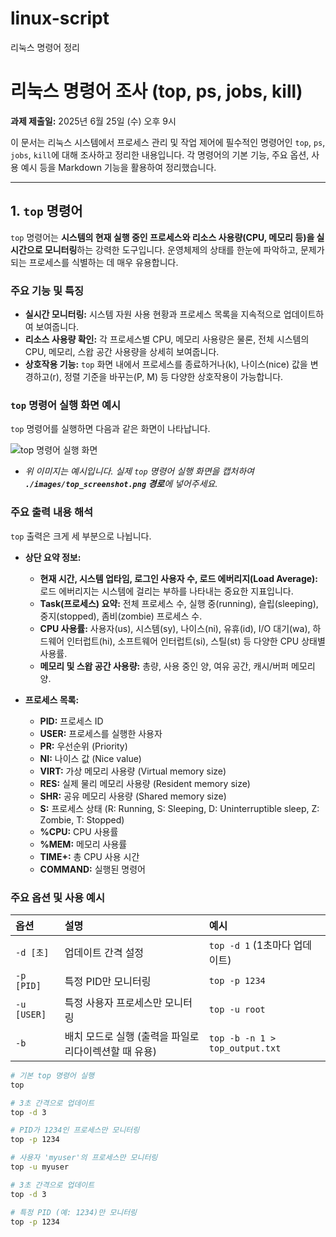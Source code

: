 # linux-script
리눅스 명령어 정리

# 리눅스 명령어 조사 (top, ps, jobs, kill)

**과제 제출일:** 2025년 6월 25일 (수) 오후 9시

이 문서는 리눅스 시스템에서 프로세스 관리 및 작업 제어에 필수적인 명령어인 `top`, `ps`, `jobs`, `kill`에 대해 조사하고 정리한 내용입니다. 각 명령어의 기본 기능, 주요 옵션, 사용 예시 등을 Markdown 기능을 활용하여 정리했습니다.

---

## 1. `top` 명령어

`top` 명령어는 **시스템의 현재 실행 중인 프로세스와 리소스 사용량(CPU, 메모리 등)을 실시간으로 모니터링**하는 강력한 도구입니다. 운영체제의 상태를 한눈에 파악하고, 문제가 되는 프로세스를 식별하는 데 매우 유용합니다.

### 주요 기능 및 특징
* **실시간 모니터링:** 시스템 자원 사용 현황과 프로세스 목록을 지속적으로 업데이트하여 보여줍니다.
* **리소스 사용량 확인:** 각 프로세스별 CPU, 메모리 사용량은 물론, 전체 시스템의 CPU, 메모리, 스왑 공간 사용량을 상세히 보여줍니다.
* **상호작용 기능:** `top` 화면 내에서 프로세스를 종료하거나(k), 나이스(nice) 값을 변경하고(r), 정렬 기준을 바꾸는(P, M) 등 다양한 상호작용이 가능합니다.

### `top` 명령어 실행 화면 예시

`top` 명령어를 실행하면 다음과 같은 화면이 나타납니다.

![top 명령어 실행 화면](./images/top_screenshot.png)
* *위 이미지는 예시입니다. 실제 `top` 명령어 실행 화면을 캡처하여 **`./images/top_screenshot.png` 경로**에 넣어주세요.*

### 주요 출력 내용 해석

`top` 출력은 크게 세 부분으로 나뉩니다.

* **상단 요약 정보:**
    * **현재 시간, 시스템 업타임, 로그인 사용자 수, 로드 에버리지(Load Average):** 로드 에버리지는 시스템에 걸리는 부하를 나타내는 중요한 지표입니다.
    * **Task(프로세스) 요약:** 전체 프로세스 수, 실행 중(running), 슬립(sleeping), 중지(stopped), 좀비(zombie) 프로세스 수.
    * **CPU 사용률:** 사용자(us), 시스템(sy), 나이스(ni), 유휴(id), I/O 대기(wa), 하드웨어 인터럽트(hi), 소프트웨어 인터럽트(si), 스틸(st) 등 다양한 CPU 상태별 사용률.
    * **메모리 및 스왑 공간 사용량:** 총량, 사용 중인 양, 여유 공간, 캐시/버퍼 메모리 양.

* **프로세스 목록:**
    * **PID:** 프로세스 ID
    * **USER:** 프로세스를 실행한 사용자
    * **PR:** 우선순위 (Priority)
    * **NI:** 나이스 값 (Nice value)
    * **VIRT:** 가상 메모리 사용량 (Virtual memory size)
    * **RES:** 실제 물리 메모리 사용량 (Resident memory size)
    * **SHR:** 공유 메모리 사용량 (Shared memory size)
    * **S:** 프로세스 상태 (R: Running, S: Sleeping, D: Uninterruptible sleep, Z: Zombie, T: Stopped)
    * **%CPU:** CPU 사용률
    * **%MEM:** 메모리 사용률
    * **TIME+:** 총 CPU 사용 시간
    * **COMMAND:** 실행된 명령어

### 주요 옵션 및 사용 예시

| 옵션          | 설명                             | 예시                                  |
| :------------ | :------------------------------- | :------------------------------------ |
| `-d [초]`     | 업데이트 간격 설정               | `top -d 1` (1초마다 업데이트)         |
| `-p [PID]`    | 특정 PID만 모니터링              | `top -p 1234`                         |
| `-u [USER]`   | 특정 사용자 프로세스만 모니터링  | `top -u root`                         |
| `-b`          | 배치 모드로 실행 (출력을 파일로 리다이렉션할 때 유용) | `top -b -n 1 > top_output.txt`        |

```bash
# 기본 top 명령어 실행
top

# 3초 간격으로 업데이트
top -d 3

# PID가 1234인 프로세스만 모니터링
top -p 1234

# 사용자 'myuser'의 프로세스만 모니터링
top -u myuser

# 3초 간격으로 업데이트
top -d 3

# 특정 PID (예: 1234)만 모니터링
top -p 1234
